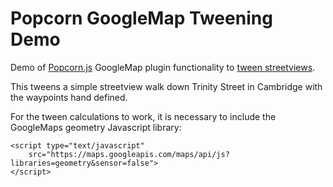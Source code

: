 Popcorn GoogleMap Tweening Demo
===============================
Demo of [Popcorn.js][popcornjs] GoogleMap plugin functionality to
[tween streetviews][googlemap-plugin].

This tweens a simple streetview walk down Trinity Street in Cambridge with
the waypoints hand defined.

For the tween calculations to work, it is necessary to include the GoogleMaps
geometry Javascript library:

    <script type="text/javascript"
        src="https://maps.googleapis.com/maps/api/js?libraries=geometry&sensor=false">
    </script>

[popcornjs]: http://popcornjs.org
[googlemap-plugin]: http://popcornjs.org/popcorn-docs/plugins/#Googlemap
